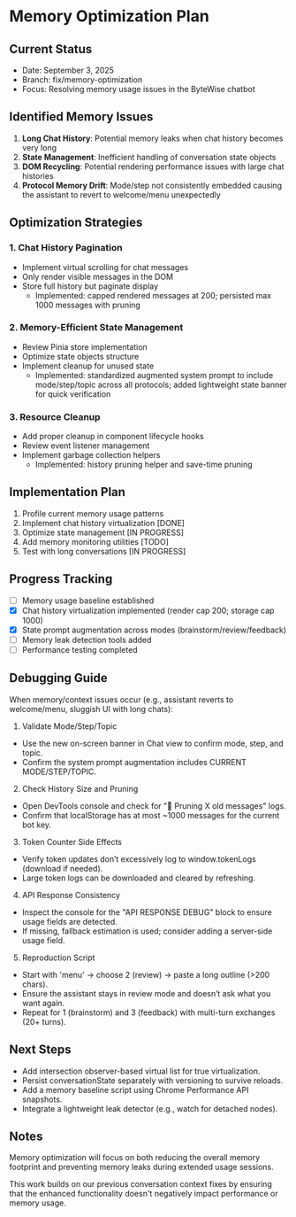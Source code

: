 # Memory Optimization Plan

## Current Status
- Date: September 3, 2025
- Branch: fix/memory-optimization
- Focus: Resolving memory usage issues in the ByteWise chatbot

## Identified Memory Issues
1. **Long Chat History**: Potential memory leaks when chat history becomes very long
2. **State Management**: Inefficient handling of conversation state objects
3. **DOM Recycling**: Potential rendering performance issues with large chat histories
4. **Protocol Memory Drift**: Mode/step not consistently embedded causing the assistant to revert to welcome/menu unexpectedly

## Optimization Strategies

### 1. Chat History Pagination
- Implement virtual scrolling for chat messages
- Only render visible messages in the DOM
- Store full history but paginate display
	- Implemented: capped rendered messages at 200; persisted max 1000 messages with pruning

### 2. Memory-Efficient State Management
- Review Pinia store implementation
- Optimize state objects structure
- Implement cleanup for unused state
	- Implemented: standardized augmented system prompt to include mode/step/topic across all protocols; added lightweight state banner for quick verification

### 3. Resource Cleanup
- Add proper cleanup in component lifecycle hooks
- Review event listener management
- Implement garbage collection helpers
	- Implemented: history pruning helper and save-time pruning

## Implementation Plan
1. Profile current memory usage patterns
2. Implement chat history virtualization [DONE]
3. Optimize state management [IN PROGRESS]
4. Add memory monitoring utilities [TODO]
5. Test with long conversations [IN PROGRESS]

## Progress Tracking
- [ ] Memory usage baseline established
- [x] Chat history virtualization implemented (render cap 200; storage cap 1000)
- [x] State prompt augmentation across modes (brainstorm/review/feedback)
- [ ] Memory leak detection tools added
- [ ] Performance testing completed

## Debugging Guide

When memory/context issues occur (e.g., assistant reverts to welcome/menu, sluggish UI with long chats):

1) Validate Mode/Step/Topic
- Use the new on-screen banner in Chat view to confirm mode, step, and topic.
- Confirm the system prompt augmentation includes CURRENT MODE/STEP/TOPIC.

2) Check History Size and Pruning
- Open DevTools console and check for "🧹 Pruning X old messages" logs.
- Confirm that localStorage has at most ~1000 messages for the current bot key.

3) Token Counter Side Effects
- Verify token updates don’t excessively log to window.tokenLogs (download if needed).
- Large token logs can be downloaded and cleared by refreshing.

4) API Response Consistency
- Inspect the console for the "API RESPONSE DEBUG" block to ensure usage fields are detected.
- If missing, fallback estimation is used; consider adding a server-side usage field.

5) Reproduction Script
- Start with 'menu' -> choose 2 (review) -> paste a long outline (>200 chars).
- Ensure the assistant stays in review mode and doesn’t ask what you want again.
- Repeat for 1 (brainstorm) and 3 (feedback) with multi-turn exchanges (20+ turns).

## Next Steps
- Add intersection observer-based virtual list for true virtualization.
- Persist conversationState separately with versioning to survive reloads.
- Add a memory baseline script using Chrome Performance API snapshots.
- Integrate a lightweight leak detector (e.g., watch for detached nodes).

## Notes
Memory optimization will focus on both reducing the overall memory footprint and preventing memory leaks during extended usage sessions.

This work builds on our previous conversation context fixes by ensuring that the enhanced functionality doesn't negatively impact performance or memory usage.
